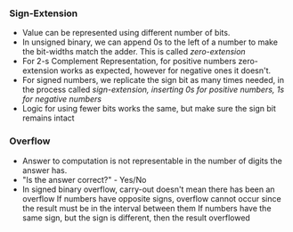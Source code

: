 ### Sign-Extension
- Value can be represented using different number of bits.
- In unsigned binary, we can append 0s to the left of a number to make the bit-widths match the adder. This is called *zero-extension*
- For 2-s Complement Representation, for positive numbers zero-extension works as expected, however for negative ones it doesn't.
- For signed numbers, we replicate the sign bit as many times needed, in the process called *sign-extension, inserting 0s for positive numbers, 1s for negative numbers*
- Logic for using fewer bits works the same, but make sure the sign bit remains intact 

### Overflow
- Answer to computation is not representable in the number of digits the answer has.
- "Is the answer correct?" - Yes/No
- In signed binary overflow, carry-out doesn't mean there has been an overflow
	If numbers have opposite signs, overflow cannot occur since the result must be in the interval between them
	If numbers have the same sign, but the sign is different, then the result overflowed